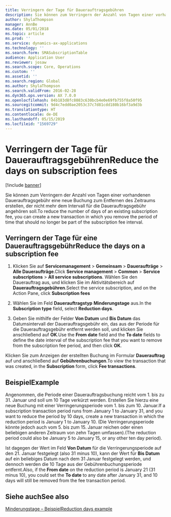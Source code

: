 ```yaml
---
title: Verringern der Tage für Dauerauftragsgebühren
description: Sie können zum Verringern der Anzahl von Tagen einer vorhandenen Dauerauftragsgebühr eine neue Buchung zum Entfernen des Zeitraums erstellen, der nicht mehr dem Intervall für die Dauerauftragsgebühr angehören soll.
author: ShylaThompson
manager: AnnBe
ms.date: 05/01/2018
ms.topic: article
ms.prod: ''
ms.service: dynamics-ax-applications
ms.technology: ''
ms.search.form: SMASubscriptionTable
audience: Application User
ms.reviewer: josaw
ms.search.scope: Core, Operations
ms.custom: ''
ms.assetid: ''
ms.search.region: Global
ms.author: ShylaThompson
ms.search.validFrom: 2016-02-28
ms.dyn365.ops.version: AX 7.0.0
ms.openlocfilehash: 04b183d8fc8083c630bcb4e0e69fb755f8a50f95
ms.sourcegitcommit: 9d4c7edd0ae2053c37c7d81cdd180b16bf3a9d3b
ms.translationtype: HT
ms.contentlocale: de-DE
ms.lasthandoff: 05/15/2019
ms.locfileid: "1569729"
---
```

# <a name="reduce-the-days-on-subscription-fees"></a><span data-ttu-id="078dd-103">Verringern der Tage für Dauerauftragsgebühren</span><span class="sxs-lookup"><span data-stu-id="078dd-103">Reduce the days on subscription fees</span></span> 

[!include [banner](../includes/banner.md)]


<span data-ttu-id="078dd-104">Sie können zum Verringern der Anzahl von Tagen einer vorhandenen Dauerauftragsgebühr eine neue Buchung zum Entfernen des Zeitraums erstellen, der nicht mehr dem Intervall für die Dauerauftragsgebühr angehören soll.</span><span class="sxs-lookup"><span data-stu-id="078dd-104">To reduce the number of days of an existing subscription fee, you can create a new transaction in which you remove the period of time that should no longer be part of the subscription fee interval.</span></span>

## <a name="reduce-the-days-on-a-subscription-fee"></a><span data-ttu-id="078dd-105">Verringern der Tage für eine Dauerauftragsgebühr</span><span class="sxs-lookup"><span data-stu-id="078dd-105">Reduce the days on a subscription fee</span></span>

1.  <span data-ttu-id="078dd-106">Klicken Sie auf **Servicemanagement** \> **Gemeinsam** \> **Daueraufträge** \> **Alle Daueraufträge**.</span><span class="sxs-lookup"><span data-stu-id="078dd-106">Click **Service management** \> **Common** \> **Service subscriptions** \> **All service subscriptions**.</span></span> <span data-ttu-id="078dd-107">Wählen Sie den Dauerauftrag aus, und klicken Sie im Aktivitätsbereich auf **Dauerauftragsgebühren**.</span><span class="sxs-lookup"><span data-stu-id="078dd-107">Select the service subscription, and on the Action Pane, click **Subscription fees**</span></span>

2.  <span data-ttu-id="078dd-108">Wählen Sie im Feld **Dauerauftragstyp** **Minderungstage** aus.</span><span class="sxs-lookup"><span data-stu-id="078dd-108">In the **Subscription type** field, select **Reduction days**.</span></span>

3.  <span data-ttu-id="078dd-109">Geben Sie mithilfe der Felder **Von Datum** und **Bis Datum** das Datumsintervall der Dauerauftragsgebühr ein, das aus der Periode für die Dauerauftragsgebühr entfernt werden soll, und klicken Sie anschließend auf **OK**.</span><span class="sxs-lookup"><span data-stu-id="078dd-109">Use the **From date** field and the **To date** fields to define the date interval of the subscription fee that you want to remove from the subscription fee period, and then click **OK**.</span></span>

<span data-ttu-id="078dd-110">Klicken Sie zum Anzeigen der erstellten Buchung im Formular **Dauerauftrag** auf  und anschließend auf **Gebührenbuchungen**.</span><span class="sxs-lookup"><span data-stu-id="078dd-110">To view the transaction that was created, in the **Subscription** form, click **Fee transactions**.</span></span>

## <a name="example"></a><span data-ttu-id="078dd-111">Beispiel</span><span class="sxs-lookup"><span data-stu-id="078dd-111">Example</span></span>

<span data-ttu-id="078dd-112">Angenommen, die Periode einer Dauerauftragsbuchung reicht vom 1. bis zu 31. Januar und soll um 10 Tage verkürzt werden. Erstellen Sie hierzu eine neue Buchung mit einer Verringerungsperiode vom 1. bis zum 10. Januar.</span><span class="sxs-lookup"><span data-stu-id="078dd-112">If a subscription transaction period runs from January 1 to January 31, and you want to reduce the period by 10 days, create a new transaction in which the reduction period is January 1 to January 10.</span></span> <span data-ttu-id="078dd-113">(Die Verringerungsperiode könnte jedoch auch vom 5. bis zum 15. Januar reichen oder einen beliebigen anderen Zeitraum von zehn Tagen umfassen).</span><span class="sxs-lookup"><span data-stu-id="078dd-113">(The reduction period could also be January 5 to January 15, or any other ten day period).</span></span>

<span data-ttu-id="078dd-114">Ist dagegen der Wert im Feld **Von Datum** für die Verringerungsperiode auf den 21. Januar festgelegt (also 31 minus 10), kann der Wert für **Bis Datum** auf ein beliebiges Datum nach dem 31 Januar festgelegt werden, und dennoch werden die 10 Tage aus der Gebührenbuchungsperiode entfernt.</span><span class="sxs-lookup"><span data-stu-id="078dd-114">Also, if the **From date** on the reduction period is January 21 (31 minus 10), you could set the **To date** to any date after January 31, and 10 days will still be removed from the fee transaction period.</span></span>

## <a name="see-also"></a><span data-ttu-id="078dd-115">Siehe auch</span><span class="sxs-lookup"><span data-stu-id="078dd-115">See also</span></span>

[<span data-ttu-id="078dd-116">Minderungstage – Beispiel</span><span class="sxs-lookup"><span data-stu-id="078dd-116">Reduction days example</span></span>](reduction-days-example.md)

  


